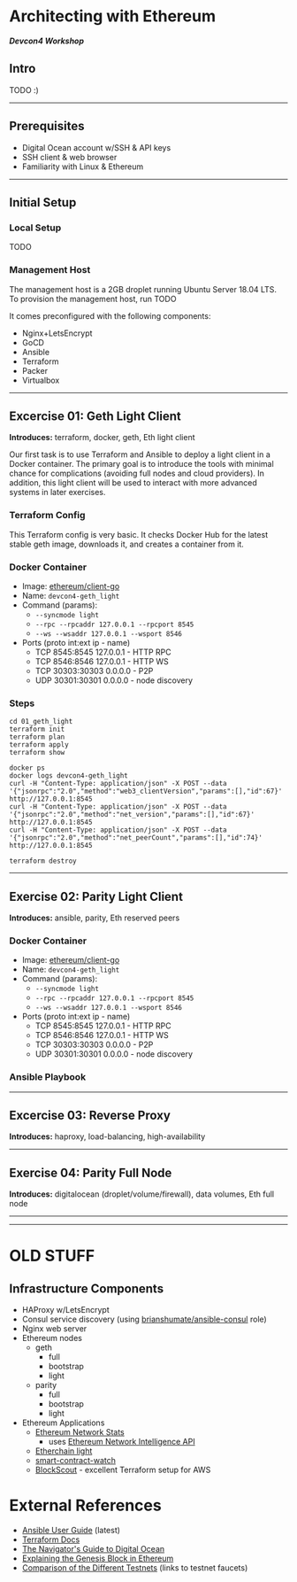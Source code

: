 # Architecting with Ethereum
***Devcon4 Workshop***

## Intro
TODO :)

---

## Prerequisites
- Digital Ocean account w/SSH & API keys
- SSH client & web browser
- Familiarity with Linux & Ethereum

---

## Initial Setup

### Local Setup
TODO

### Management Host
The management host is a 2GB droplet running Ubuntu Server 18.04 LTS. To provision the management host, run TODO

It comes preconfigured with the following components:
  - Nginx+LetsEncrypt
  - GoCD
  - Ansible
  - Terraform 
  - Packer
  - Virtualbox

---

## Excercise 01: Geth Light Client

**Introduces:** terraform, docker, geth, Eth light client

Our first task is to use Terraform and Ansible to deploy a light client in a Docker container. The primary goal is to introduce the tools with minimal chance for complications (avoiding full nodes and cloud providers). In addition, this light client will be used to interact with more advanced systems in later exercises.

### Terraform Config
This Terraform config is very basic. It checks Docker Hub for the latest stable geth image, downloads it, and creates a container from it.

### Docker Container
- Image: [ethereum/client-go](https://hub.docker.com/r/ethereum/client-go/)
- Name: `devcon4-geth_light`
- Command (params):
  - `--syncmode light`
  - `--rpc --rpcaddr 127.0.0.1 --rpcport 8545`
  - `--ws --wsaddr 127.0.0.1 --wsport 8546`
- Ports (proto int:ext ip - name)
  - TCP 8545:8545 127.0.0.1 - HTTP RPC
  - TCP 8546:8546 127.0.0.1 - HTTP WS
  - TCP 30303:30303 0.0.0.0 - P2P
  - UDP 30301:30301 0.0.0.0 - node discovery

### Steps

    cd 01_geth_light
    terraform init
    terraform plan
    terraform apply
    terraform show
    
    docker ps
    docker logs devcon4-geth_light
    curl -H "Content-Type: application/json" -X POST --data '{"jsonrpc":"2.0","method":"web3_clientVersion","params":[],"id":67}' http://127.0.0.1:8545
    curl -H "Content-Type: application/json" -X POST --data '{"jsonrpc":"2.0","method":"net_version","params":[],"id":67}' http://127.0.0.1:8545
    curl -H "Content-Type: application/json" -X POST --data '{"jsonrpc":"2.0","method":"net_peerCount","params":[],"id":74}' http://127.0.0.1:8545

    terraform destroy

---

## Exercise 02: Parity Light Client

**Introduces:** ansible, parity, Eth reserved peers

### Docker Container
- Image: [ethereum/client-go](https://hub.docker.com/r/ethereum/client-go/)
- Name: `devcon4-geth_light`
- Command (params):
  - `--syncmode light`
  - `--rpc --rpcaddr 127.0.0.1 --rpcport 8545`
  - `--ws --wsaddr 127.0.0.1 --wsport 8546`
- Ports (proto int:ext ip - name)
  - TCP 8545:8545 127.0.0.1 - HTTP RPC
  - TCP 8546:8546 127.0.0.1 - HTTP WS
  - TCP 30303:30303 0.0.0.0 - P2P
  - UDP 30301:30301 0.0.0.0 - node discovery

### Ansible Playbook


---

## Excercise 03: Reverse Proxy

**Introduces:** haproxy, load-balancing, high-availability

---

## Exercise 04: Parity Full Node

**Introduces:** digitalocean (droplet/volume/firewall), data volumes, Eth full node

---
---

# OLD STUFF

## Infrastructure Components
- HAProxy w/LetsEncrypt
- Consul service discovery (using [brianshumate/ansible-consul](https://github.com/brianshumate/ansible-consul) role)
- Nginx web server
- Ethereum nodes
  - geth
    - full
    - bootstrap
    - light
  - parity
    - full
    - bootstrap
    - light
- Ethereum Applications
  - [Ethereum Network Stats](https://github.com/cubedro/eth-netstats)
    - uses [Ethereum Network Intelligence API](https://github.com/cubedro/eth-net-intelligence-api)
  - [Etherchain light](https://github.com/gobitfly/etherchain-light)
  - [smart-contract-watch](https://github.com/Neufund/smart-contract-watch)
  - [BlockScout](https://github.com/poanetwork/blockscout) - excellent Terraform setup for AWS

# External References
- [Ansible User Guide](https://docs.ansible.com/ansible/latest/user_guide/index.html) (latest)
- [Terraform Docs](https://www.terraform.io/docs/)
- [The Navigator's Guide to Digital Ocean](https://www.digitalocean.com/community/tutorial_series/the-navigator-s-guide-to-digitalocean)
- [Explaining the Genesis Block in Ethereum](https://arvanaghi.com/blog/explaining-the-genesis-block-in-ethereum/)
- [Comparison of the Different Testnets](https://ethereum.stackexchange.com/questions/27048/comparison-of-the-different-testnets) (links to testnet faucets)

